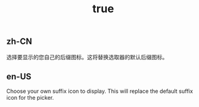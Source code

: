 ﻿---
order: 24
title:
  zh-CN: 自定义后缀图标
  en-US: Custom Suffix Icon
---

## zh-CN

选择要显示的您自己的后缀图标。这将替换选取器的默认后缀图标。

## en-US

Choose your own suffix icon to display. This will replace the default suffix icon for the picker.

